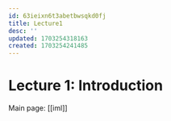 ```yaml
---
id: 63ieixn6t3abetbwsqkd0fj
title: Lecture1
desc: ''
updated: 1703254318163
created: 1703254241485
---
```


# Lecture 1: Introduction

Main page: [[iml]]